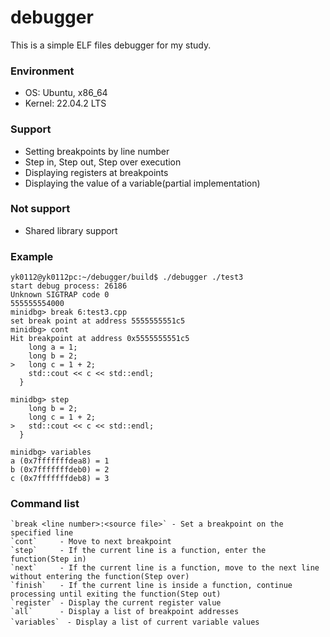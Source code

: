# debugger

This is a simple ELF files debugger for my study.

### Environment
- OS: Ubuntu, x86_64
- Kernel: 22.04.2 LTS

### Support
- Setting breakpoints by line number
- Step in, Step out, Step over execution
- Displaying registers at breakpoints
- Displaying the value of a variable(partial implementation)

### Not support
- Shared library support

### Example
```
yk0112@yk0112pc:~/debugger/build$ ./debugger ./test3
start debug process: 26186
Unknown SIGTRAP code 0
555555554000
minidbg> break 6:test3.cpp
set break point at address 5555555551c5
minidbg> cont
Hit breakpoint at address 0x5555555551c5
    long a = 1;
    long b = 2;
>   long c = 1 + 2;
    std::cout << c << std::endl; 
  }
  
minidbg> step
    long b = 2;
    long c = 1 + 2;
>   std::cout << c << std::endl; 
  }
  
minidbg> variables
a (0x7fffffffdea8) = 1
b (0x7fffffffdeb0) = 2
c (0x7fffffffdeb8) = 3
```

### Command list
```
`break <line number>:<source file>` - Set a breakpoint on the specified line
`cont`     - Move to next breakpoint
`step`     - If the current line is a function, enter the function(Step in)
`next`     - If the current line is a function, move to the next line without entering the function(Step over)
`finish`   - If the current line is inside a function, continue processing until exiting the function(Step out)
`register` - Display the current register value
`all`      - Display a list of breakpoint addresses
`variables`　- Display a list of current variable values
```

